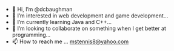 - 👋 Hi, I’m @dcbaughman
- 👀 I’m interested in web development and game development...
- 🌱 I’m currently learning Java and C++...
- 💞️ I’m looking to collaborate on something when I get better at programming...
- 📫 How to reach me ...
mstennis8@yahoo.com

<!---
dcbaughman/dcbaughman is a ✨ special ✨ repository because its `README.md` (this file) appears on your GitHub profile.
You can click the Preview link to take a look at your changes.
--->
